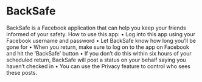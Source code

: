 BackSafe
========
BackSafe is a Facebook application that can help you keep your friends informed of your safety. 
How to use this app:
•	Log into this app using your Facebook username and password
•	Let BackSafe know how long you’ll be gone for
•	When you return, make sure to log on to the app on Facebook and hit the ‘BackSafe’ button
•	If you don’t do this within six hours of your scheduled return, BackSafe will post a status on your behalf saying you haven’t checked in
•	You can use the Privacy feature to control who sees these posts. 
